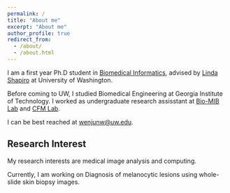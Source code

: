 ```yaml
---
permalink: /
title: "About me"
excerpt: "About me"
author_profile: true
redirect_from: 
  - /about/
  - /about.html
---
```


I am a first year Ph.D student in [Biomedical Informatics](http://bime.uw.edu/), advised by [Linda Shapiro](https://homes.cs.washington.edu/~shapiro/) at University of Washington. 

Before coming to UW, I studied Biomedical Engineering at Georgia Institute of Technology. I worked as undergraduate research assisstant at [Bio-MIB Lab](https://miblab.bme.gatech.edu/) and [CFM Lab](https://miblab.bme.gatech.edu/). 

I can be best reached at wenjunw@uw.edu. 

## Research Interest

My research interests are medical image analysis and computing. 

Currently, I am working on Diagnosis of melanocytic lesions using whole-slide skin biopsy images. 

